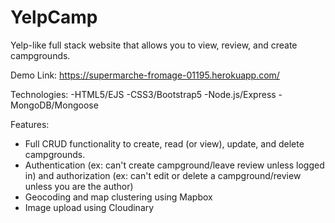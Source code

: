 # YelpCamp
Yelp-like full stack website that allows you to view, review, and create campgrounds. 

Demo Link: 
https://supermarche-fromage-01195.herokuapp.com/

Technologies:
-HTML5/EJS
-CSS3/Bootstrap5
-Node.js/Express
-MongoDB/Mongoose

Features:
- Full CRUD functionality to create, read (or view), update, and delete campgrounds.
- Authentication (ex: can't create campground/leave review unless logged in) and authorization (ex: can't edit or delete a campground/review unless you are the author)
- Geocoding and map clustering using Mapbox
- Image upload using Cloudinary
